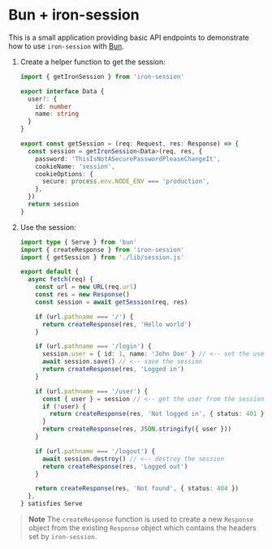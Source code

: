 # Bun + iron-session

This is a small application providing basic API endpoints to demonstrate how to
use `iron-session` with [Bun](https://bun.sh/).

1. Create a helper function to get the session:

   ```ts
   import { getIronSession } from 'iron-session'

   export interface Data {
     user?: {
       id: number
       name: string
     }
   }

   export const getSession = (req: Request, res: Response) => {
     const session = getIronSession<Data>(req, res, {
       password: 'ThisIsNotASecurePasswordPleaseChangeIt',
       cookieName: 'session',
       cookieOptions: {
         secure: process.env.NODE_ENV === 'production',
       },
     })
     return session
   }
   ```

2. Use the session:

   ```ts
   import type { Serve } from 'bun'
   import { createResponse } from 'iron-session'
   import { getSession } from './lib/session.js'

   export default {
     async fetch(req) {
       const url = new URL(req.url)
       const res = new Response()
       const session = await getSession(req, res)

       if (url.pathname === '/') {
         return createResponse(res, 'Hello world')
       }

       if (url.pathname === '/login') {
         session.user = { id: 1, name: 'John Doe' } // <-- set the user in the session
         await session.save() // <-- save the session
         return createResponse(res, 'Logged in')
       }

       if (url.pathname === '/user') {
         const { user } = session // <-- get the user from the session
         if (!user) {
           return createResponse(res, 'Not logged in', { status: 401 })
         }
         return createResponse(res, JSON.stringify({ user }))
       }

       if (url.pathname === '/logout') {
         await session.destroy() // <-- destroy the session
         return createResponse(res, 'Logged out')
       }

       return createResponse(res, 'Not found', { status: 404 })
     },
   } satisfies Serve
   ```

<!-- prettier-ignore -->
> **Note**
> The `createResponse` function is used to create a new `Response` object from the existing `Response` object which contains the headers set by `iron-session`.
